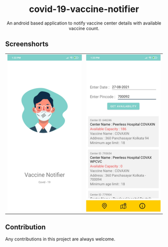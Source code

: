 <p align="center">
    <h1 align="center">covid-19-vaccine-notifier</h1>
    <p align="center">An android based application to notify vaccine center details with available vaccine count.</p>
</p>

## Screenshorts

|  |  |
|--|--|
|![Splash screen](./screenshorts/ss1.jpeg)|![main activity](./screenshorts/ss2.jpeg)|

## Contribution

Any contributions in this project are always welcome.
